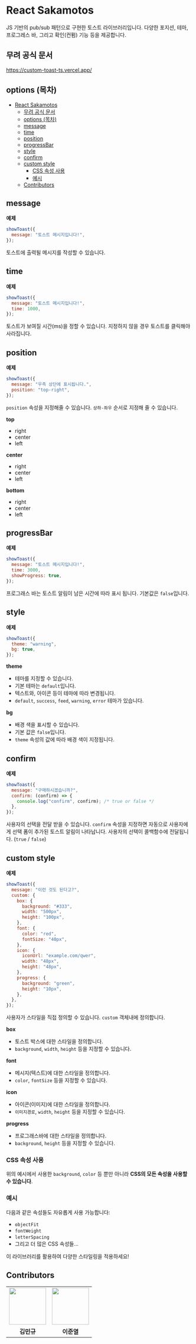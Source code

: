 # React Sakamotos

JS 기반의 pub/sub 패턴으로 구현한 토스트 라이브러리입니다. 다양한 포지션, 테마, 프로그레스 바, 그리고 확인(컨펌) 기능 등을 제공합니다.

## 무려 공식 문서

https://custom-toast-ts.vercel.app/

## options (목차)

- [React Sakamotos](#react-sakamotos)
  - [무려 공식 문서](#무려-공식-문서)
  - [options (목차)](#options-목차)
  - [message](#message)
  - [time](#time)
  - [position](#position)
  - [progressBar](#progressbar)
  - [style](#style)
  - [confirm](#confirm)
  - [custom style](#custom-style)
    - [CSS 속성 사용](#css-속성-사용)
    - [예시](#예시)
  - [Contributors](#contributors)

## message

**예제**

```js
showToast({
  message: "토스트 메시지입니다!",
});
```

토스트에 출력될 메시지를 작성할 수 있습니다.

## time

**예제**

```js
showToast({
  message: "토스트 메시지입니다!",
  time: 1000,
});
```

토스트가 보여질 시간(ms)을 정할 수 있습니다. 지정하지 않을 경우 토스트를 클릭해야 사라집니다.

## position

**예제**

```js
showToast({
  message: "우측 상단에 표시됩니다.",
  position: "top-right",
});
```

`position` 속성을 지정해줄 수 있습니다. `상하-좌우` 순서로 지정해 줄 수 있습니다.

**top**

- right
- center
- left

**center**

- right
- center
- left

**bottom**

- right
- center
- left

## progressBar

**예제**

```js
showToast({
  message: "토스트 메시지입니다!",
  time: 3000,
  showProgress: true,
});
```

프로그래스 바는 토스트 알림이 남은 시간에 따라 표시 됩니다. 기본값은 `false`입니다.

## style

**예제**

```js
showToast({
  theme: "warning",
  bg: true,
});
```

**theme**

- 테마를 지정할 수 있습니다.
- 기본 테마는 `default`입니다.
- 텍스트와, 아이콘 등이 테마에 따라 변경됩니다.
- `default`, `success`, `feed`, `warning`, `error` 테마가 있습니다.

**bg**

- 배경 색을 표시할 수 있습니다.
- 기본 값은 `false`입니다.
- `theme` 속성의 값에 따라 배경 색이 지정됩니다.

## confirm

**예제**

```js
showToast({
  message: "구매하시겠습니까?",
  confirm: (confirm) => {
    console.log("confirm", confirm); /* true or false */
  },
});
```

사용자의 선택을 전달 받을 수 있습니다.
`confirm` 속성을 지정하면 자동으로 사용자에게 선택 폼이 추가된 토스트 알림이 나타납니다.
사용자의 선택이 콜백함수에 전달됩니다. (`true` / `false`)

## custom style

**예제**

```js
showToast({
  message: "이런 것도 된다고?",
  custom: {
    box: {
      background: "#333",
      width: "500px",
      height: "100px",
    },
    font: {
      color: "red",
      fontSize: "40px",
    },
    icon: {
      iconUrl: "example.com/qwer",
      width: "48px",
      height: "48px",
    },
    progress: {
      background: "green",
      height: "10px",
    },
  },
});
```

사용자가 스타일을 직접 정의할 수 있습니다. `custom` 객체내에 정의합니다.

**box**

- 토스트 박스에 대한 스타일을 정의합니다.
- `background`, `width`, `height` 등을 지정할 수 있습니다.

**font**

- 메시지(텍스트)에 대한 스타일을 정의합니다.
- `color`, `fontSize` 등을 지정할 수 있습니다.

**icon**

- 아이콘(이미지)에 대한 스타일을 정의합니다.
- `이미지경로`, `width`, `height` 등을 지정할 수 있습니다.

**progress**

- 프로그래스바에 대한 스타일을 정의합니다.
- `background`, `height` 등을 지정할 수 있습니다.

### CSS 속성 사용

위의 예시에서 사용한 `background`, `color` 등 뿐만 아니라 **CSS의 모든 속성을 사용할 수 있습니다**.

### 예시

다음과 같은 속성들도 자유롭게 사용 가능합니다:

- `objectFit`
- `fontWeight`
- `letterSpacing`
- 그리고 더 많은 CSS 속성들...

이 라이브러리를 활용하여 다양한 스타일링을 적용하세요!

## Contributors

<table>
  <tr>
    <td align="center"><a href='https://github.com/rarrit'><img src="https://avatars.githubusercontent.com/za0012" width="100px" width="100px" /></a></td>
    <td align="center"><a href='https://github.com/LeeJY97'><img src="https://avatars.githubusercontent.com/LeeJY97" width="100px" /></a></td>
  </tr>
  <tr>
    <td align="center"><b>김민규</b></td>
    <td align="center"><b>이준열</b></td>
  </tr>
</table>
